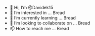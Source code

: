 - 👋 Hi, I’m @Davidek15
- 👀 I’m interested in ... Bread
- 🌱 I’m currently learning ... Bread
- 💞️ I’m looking to collaborate on ... Bread
- 📫 How to reach me ... Bread

<!---
Davidek15/Davidek15 is a ✨ special ✨ repository because its `README.md` (this file) appears on your GitHub profile.
You can click the Preview link to take a look at your changes.
--->
